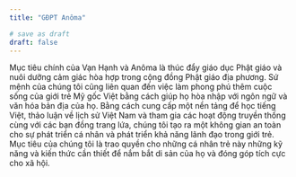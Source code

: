 ```yaml
---
title: "GĐPT Anôma"

# save as draft
draft: false
---
```


Mục tiêu chính của Vạn Hạnh và Anôma là thúc đẩy giáo dục Phật giáo và nuôi dưỡng cảm giác hòa hợp trong cộng đồng Phật giáo địa phương. Sứ mệnh của chúng tôi cũng liên quan đến việc làm phong phú thêm cuộc sống của giới trẻ Mỹ gốc Việt bằng cách giúp họ hòa nhập với ngôn ngữ và văn hóa bản địa của họ. Bằng cách cung cấp một nền tảng để học tiếng Việt, thảo luận về lịch sử Việt Nam và tham gia các hoạt động truyền thống cùng với các bạn đồng trang lứa, chúng tôi tạo ra một không gian an toàn cho sự phát triển cá nhân và phát triển khả năng lãnh đạo trong giới trẻ. Mục tiêu của chúng tôi là trao quyền cho những cá nhân trẻ này những kỹ năng và kiến thức cần thiết để nắm bắt di sản của họ và đóng góp tích cực cho xã hội.
